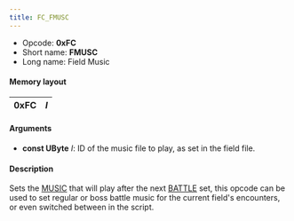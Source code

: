 ```yaml
---
title: FC_FMUSC
---
```


- Opcode: **0xFC**
- Short name: **FMUSC**
- Long name: Field Music

#### Memory layout

| 0xFC | *I* |
|------|-----|

#### Arguments

- **const UByte** *I*: ID of the music file to play, as set in the field file.

#### Description

Sets the [MUSIC](FF7/Field/Script/Opcodes/F0_MUSIC "wikilink") that will play after the next [BATTLE](70_BATTLE) set, this opcode can be used to set regular or boss battle music for the current field's encounters, or even switched between in the script.
